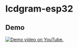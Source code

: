 # lcdgram-esp32

## Demo

[![Demo video on YouTube.](https://img.youtube.com/vi/MZYB17NEYmU/0.jpg)](https://www.youtube.com/watch?v=MZYB17NEYmU)
